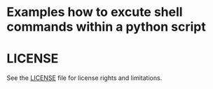 # Examples how to excute shell commands within a python script

# LICENSE

See the [LICENSE](../LICENSE.md) file for license rights and limitations.